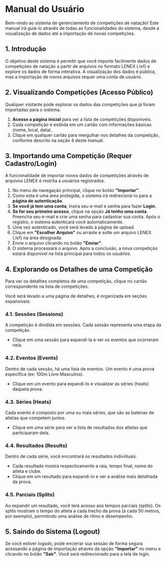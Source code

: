 # Manual do Usuário

Bem-vindo ao sistema de gerenciamento de competições de natação! Este manual irá guiá-lo através de todas as funcionalidades do sistema, desde a visualização de dados até a importação de novas competições.

## 1. Introdução

O objetivo deste sistema é permitir que você importe facilmente dados de competições de natação a partir de arquivos no formato LENEX (.lxf) e explore os dados de forma interativa. A visualização dos dados é pública, mas a importação de novos arquivos requer uma conta de usuário.

## 2. Visualizando Competições (Acesso Público)

Qualquer visitante pode explorar os dados das competições que já foram importadas para o sistema.

1.  **Acesse a página inicial** para ver a lista de competições disponíveis.
2.  Cada competição é exibida em um cartão com informações básicas (nome, local, data).
3.  Clique em qualquer cartão para mergulhar nos detalhes da competição, conforme descrito na seção 4 deste manual.

## 3. Importando uma Competição (Requer Cadastro/Login)

A funcionalidade de importar novos dados de competições através de arquivos LENEX é restrita a usuários registrados.

1.  No menu de navegação principal, clique no botão **"Importar"**.
2.  Como esta é uma área protegida, o sistema irá redirecioná-lo para a **página de autenticação**.
3.  **Se você já tem uma conta**, insira seu e-mail e senha para fazer **Login**.
4.  **Se for seu primeiro acesso**, clique na opção **Já tenho uma conta**. Preencha seu e-mail e crie uma senha para cadastrar sua conta. Após o registro, o sistema autenticará você automaticamente.
5.  Uma vez autenticado, você será levado à página de upload.
6.  Clique em **"Escolher Arquivo"** ou arraste e solte um arquivo LENEX (.lxf) na área designada.
7.  Envie o arquivo clicando no botão **"Enviar"**.
8.  O sistema processará o arquivo. Após a conclusão, a nova competição estará disponível na lista principal para todos os usuários.

## 4. Explorando os Detalhes de uma Competição

Para ver os detalhes completos de uma competição, clique no cartão correspondente na lista de competições.

Você será levado a uma página de detalhes, é organizada em seções expansíveis:

### 4.1. Sessões (Sessions)

A competição é dividida em sessões. Cada sessão representa uma etapa da competição.

*   Clique em uma sessão para expandi-la e ver os eventos que ocorreram nela.

### 4.2. Eventos (Events)

Dentro de cada sessão, há uma lista de eventos. Um evento é uma prova específica (ex: 100m Livre Masculino).

*   Clique em um evento para expandi-lo e visualizar as séries (heats) daquela prova.

### 4.3. Séries (Heats)

Cada evento é composto por uma ou mais séries, que são as baterias de atletas que competem juntos.

*   Clique em uma série para ver a lista de resultados dos atletas que participaram dela.

### 4.4. Resultados (Results)

Dentro de cada série, você encontrará os resultados individuais.

*   Cada resultado mostra respectivamente a raia, tempo final, nome do atleta e clube.
*   Clique em um resultado para expandi-lo e ver a análise mais detalhada da prova.

### 4.5. Parciais (Splits)

Ao expandir um resultado, você terá acesso aos tempos parciais (splits). Os splits mostram o tempo do atleta a cada trecho da prova (a cada 50 metros, por exemplo), permitindo uma análise de ritmo e desempenho.

## 5. Saindo do Sistema (Logout)

Se você estiver logado, pode encerrar sua sessão de forma segura acessando a página de importação através da opção **"Importar"** no menu e clicando no botão **"Sair"**. Você será redirecionado para a tela de login.